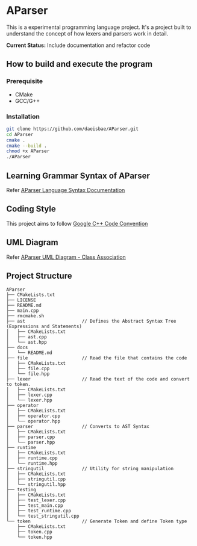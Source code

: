 # AParser
This is a experimental programming language project. It's a project built to understand the concept of how lexers and parsers work in detail.

**Current Status:** Include documentation and refactor code

## How to build and execute the program
### Prerequisite
- CMake
- GCC/G++

### Installation
```sh
git clone https://github.com/daeisbae/AParser.git
cd AParser
cmake .
cmake --build .
chmod +x AParser
./AParser
```

## Learning Grammar Syntax of AParser
Refer [AParser Language Syntax Documentation](https://github.com/daeisbae/AParser/blob/main/docs/README.md)

## Coding Style
This project aims to follow [Google C++ Code Convention](https://google.github.io/styleguide/cppguide.html)

## UML Diagram
Refer [AParser UML Diagram - Class Association](https://github.com/daeisbae/AParser/blob/main/docs/uml_diagram/README.md)

## Project Structure
```
AParser
├── CMakeLists.txt
├── LICENSE
├── README.md
├── main.cpp
├── rmcmake.sh
├── ast                     // Defines the Abstract Syntax Tree (Expressions and Statements)
│   ├── CMakeLists.txt
│   ├── ast.cpp
│   └── ast.hpp
├── docs
│   └── README.md
├── file                    // Read the file that contains the code
│   ├── CMakeLists.txt
│   ├── file.cpp
│   └── file.hpp
├── lexer                   // Read the text of the code and convert to token.
│   ├── CMakeLists.txt
│   ├── lexer.cpp
│   └── lexer.hpp
├── operator
│   ├── CMakeLists.txt
│   ├── operator.cpp
│   └── operator.hpp
├── parser                  // Converts to AST Syntax
│   ├── CMakeLists.txt
│   ├── parser.cpp
│   └── parser.hpp
├── runtime
│   ├── CMakeLists.txt
│   ├── runtime.cpp
│   └── runtime.hpp
├── stringutil              // Utility for string manipulation
│   ├── CMakeLists.txt
│   ├── stringutil.cpp
│   └── stringutil.hpp
├── testing
│   ├── CMakeLists.txt
│   ├── test_lexer.cpp
│   ├── test_main.cpp
│   ├── test_runtime.cpp
│   └── test_stringutil.cpp
└── token                   // Generate Token and define Token type
    ├── CMakeLists.txt
    ├── token.cpp
    └── token.hpp
```
